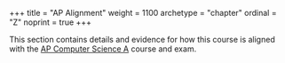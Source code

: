 +++
title = "AP Alignment"
weight = 1100
archetype = "chapter"
ordinal = "Z"
noprint = true
+++

This section contains details and evidence for how this course is aligned with the [AP Computer Science A](https://apcentral.collegeboard.org/courses/ap-computer-science-a) course and exam.

<!-- TODO Curriculum Improvements
-	Teaching abstraction – neo-piagetian, fixed/growth mindset
- Index/Glossary
-->